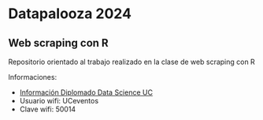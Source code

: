 # Datapalooza 2024
## Web scraping con R

Repositorio orientado al trabajo realizado en la clase de web scraping con R

Informaciones:
- [Información Diplomado Data Science UC](https://datascience.uc.cl/)
- Usuario wifi: UCeventos
- Clave wifi: 50014

